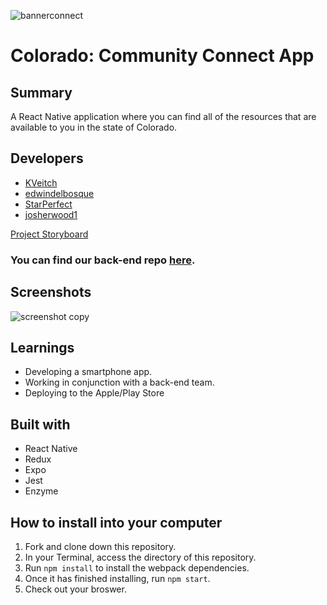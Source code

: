 ![bannerconnect](https://user-images.githubusercontent.com/48811985/71701943-a1d2ad00-2dc4-11ea-8090-684f26152ed1.jpg)

# Colorado: Community Connect App

## Summary

A React Native application where you can find all of the resources that are available to you in the state of Colorado.

## Developers

- [KVeitch](https://github.com/KVeitch)
- [edwindelbosque](https://github.com/edwindelbosque)
- [StarPerfect](https://github.com/StarPerfect)
- [josherwood1](https://github.com/joshsherwood1)

[Project Storyboard](https://github.com/users/KVeitch/projects/4)

### You can find our back-end repo [here](https://github.com/Turing-MOD4-Cross-Pollination/be-help-yourself).

## Screenshots

![screenshot copy](https://user-images.githubusercontent.com/48811985/71758294-aadf7f00-2e95-11ea-8028-bc065c12f99e.jpg)

## Learnings

- Developing a smartphone app.
- Working in conjunction with a back-end team.
- Deploying to the Apple/Play Store

## Built with

- React Native
- Redux
- Expo
- Jest
- Enzyme

## How to install into your computer

1. Fork and clone down this repository.
2. In your Terminal, access the directory of this repository.
3. Run `npm install` to install the webpack dependencies.
4. Once it has finished installing, run `npm start`.
5. Check out your broswer.
